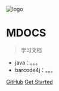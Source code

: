 ![logo](https://docsify.js.org/_media/icon.svg)

# MDOCS

> 学习文档

* java：。。。
* barcode4j：。。。

[GitHub](https://github.com/theshyz/mydocs)
[Get Started](#quick-start)